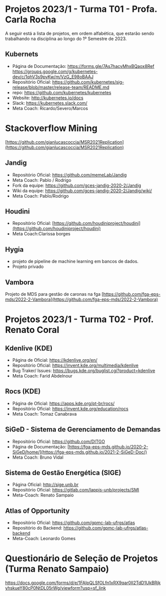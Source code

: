 # Projetos 2023/1 - Turma T01 - Profa. Carla Rocha

A seguir está a lista de projetos, em ordem alfabética, que estarão sendo trabalhando na disciplina ao longo do 1º Semestre de 2023.

## Kubernets
- Página de Documentação: https://forms.gle/7As7hacvMhxBQaox8Ref https://groups.google.com/g/kubernetes-dev/c/1qhV3s9pvKw/m/VzG_E98oBAAJ
- Repositório Oficial: https://github.com/kubernetes/sig-release/blob/master/release-team/README.md
- repo: https://github.com/kubernetes/kubernetes
- Website: http://kubernetes.io/docs
- Slack: https://kubernetes.slack.com/
- Meta Coach: Ricardo/Severo/Marcos 
# Stackoverflow Mining

[https://github.com/gianlucascoccia/MSR2021Replication](https://github.com/gianlucascoccia/MSR2021Replication)


## Jandig
 - Repositório Oficial: https://github.com/memeLab/Jandig
 - Meta Coach: Pablo / Rodrigo
 - Fork da equipe: https://github.com/gces-jandig-2020-2/Jandig
 - Wiki da equipe: https://github.com/gces-jandig-2020-2/Jandig/wiki/
 - Meta Coach: Pablo/Rodrigo

 ## Houdini
- Repositório Oficial: [https://github.com/houdiniproject/houdini](https://github.com/houdiniproject/houdini)
- Meta Coach:Clarissa borges

## Hygia
- projeto de pipeline de machine learning em bancos de dados.
- Projeto privado 

## Vambora
Projeto de MDS para gestão de caronas na fga
[https://github.com/fga-eps-mds/2022-2-Vambora](https://github.com/fga-eps-mds/2022-2-Vambora)



# Projetos 2023/1 - Turma T02 - Prof. Renato Coral

## Kdenlive (KDE)
- Página de Oficial: https://kdenlive.org/en/
- Repositório Oficial: https://invent.kde.org/multimedia/kdenlive
- Bug Traker/ Issues: https://bugs.kde.org/buglist.cgi?product=kdenlive
- Meta Coach: Farid Abdelnour 

## Rocs (KDE)
- Página de Oficial: https://apps.kde.org/pt-br/rocs/
- Repositório Oficial: https://invent.kde.org/education/rocs
- Meta Coach: Tomaz Canabrava

## SiGeD - Sistema de Gerenciamento de Demandas
- Repositório Oficial: https://github.com/DITGO     
- Página de Documentação: [https://fga-eps-mds.github.io/2020-2-SiGeD/home/](https://fga-eps-mds.github.io/2021-2-SiGeD-Doc/)  
- Meta Coach: Bruno Vidal
  
## Sistema de Gestão Energética (SIGE)
- Página Oficial: http://sige.unb.br  
- Repositório Oficial: https://gitlab.com/lappis-unb/projects/SMI  
- Meta-Coach: Renato Sampaio

## Atlas of Opportunity
- Repositório Oficial: https://github.com/gpmc-lab-ufrgs/atlas  
- Repositório do Backend: https://github.com/gpmc-lab-ufrgs/atlas-backend
- Meta-Coach: Leonardo Gomes

# Questionário de Seleção de Projetos (Turma Renato Sampaio)

https://docs.google.com/forms/d/e/1FAIpQLSfOLfn1xRX9qar0II2TdD1UkBRjkyhskueY80cP0NtDL05rWg/viewform?usp=sf_link
